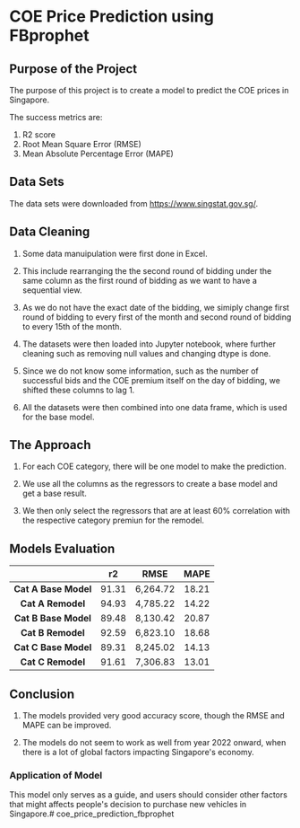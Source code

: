 # COE Price Prediction using FBprophet


## Purpose of the Project
The purpose of this project is to create a model to predict the COE prices in Singapore.

The success metrics are:
1. R2 score
2. Root Mean Square Error (RMSE)
3. Mean Absolute Percentage Error (MAPE)


## Data Sets
The data sets were downloaded from https://www.singstat.gov.sg/.
 

## Data Cleaning

1. Some data manuipulation were first done in Excel.

2. This include rearranging the the second round of bidding under the same column as the first round of bidding as we want to have a sequential view.

3. As we do not have the exact date of the bidding, we simiply change first round of bidding to every first of the month and second round of bidding to every 15th of the month.

4. The datasets were then loaded into Jupyter notebook, where further cleaning such as removing null values and changing dtype is done.

5. Since we do not know some information, such as the number of successful bids and the COE premium itself on the day of bidding, we shifted these columns to lag 1.

5. All the datasets were then combined into one data frame, which is used for the base model.


## The Approach
1. For each COE category, there will be one model to make the prediction.

2. We use all the columns as the regressors to create a base model and get a base result.

3. We then only select the regressors that are at least 60% correlation with the respective category premiun for the remodel.


## Models Evaluation
|                      	| **r2** 	| **RMSE** 	| **MAPE** 	|
|:--------------------:	|:------:	|:--------:	|:--------:	|
| **Cat A Base Model** 	|  91.31 	| 6,264.72 	|   18.21  	|
| **Cat A Remodel**    	|  94.93 	| 4,785.22 	|   14.22  	|
| **Cat B Base Model** 	|  89.48 	| 8,130.42 	|   20.87  	|
| **Cat B Remodel**    	|  92.59 	| 6,823.10 	|   18.68  	|
| **Cat C Base Model** 	|  89.31 	| 8,245.02 	|   14.13  	|
| **Cat C Remodel**    	|  91.61 	| 7,306.83 	|   13.01  	|


## Conclusion
1. The models provided very good accuracy score, though the RMSE and MAPE can be improved.

2. The models do not seem to work as well from year 2022 onward, when there is a lot of global factors impacting Singapore's economy.


### Application of Model
This model only serves as a guide, and users should consider other factors that might affects people's decision to purchase new vehicles in Singapore.# coe_price_prediction_fbprophet
